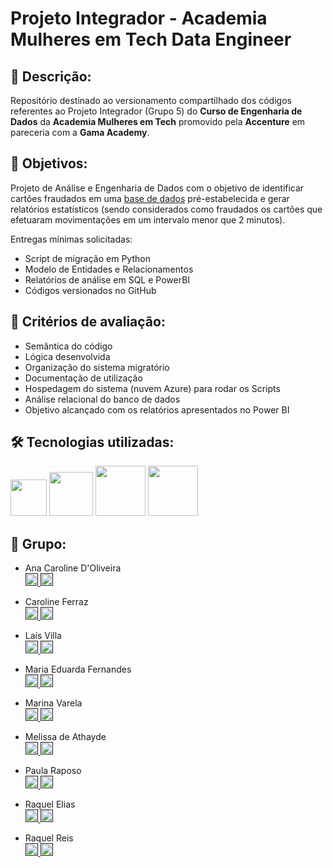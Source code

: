 <h1>Projeto Integrador - Academia Mulheres em Tech Data Engineer</h1>

<h2>📝 Descrição:</h2>
<p>Repositório destinado ao versionamento compartilhado dos códigos referentes ao Projeto Integrador (Grupo 5) do <b>Curso de Engenharia de Dados</b> da <b>Academia Mulheres em Tech</b> promovido pela <b>Accenture</b> em pareceria com a <b>Gama Academy</b>.</p>

<h2>🎯 Objetivos:</h2>
<p>Projeto de Análise e Engenharia de Dados com o objetivo de identificar cartões fraudados em uma <a href="https://drive.google.com/file/d/1nXHnNt9dj03GB42SErcrNvZOzHwOyAcx/view?usp=sharing">base de dados<a> pré-estabelecida e gerar relatórios estatísticos (sendo considerados como fraudados os cartões que efetuaram movimentações em um intervalo menor que 2 minutos).
</p>
<p>Entregas mínimas solicitadas:</p>
<ul>
    <li>Script de migração em Python</li>
    <li>Modelo de Entidades e Relacionamentos</li>
    <li>Relatórios de análise em SQL e PowerBI</li>
    <li>Códigos versionados no GitHub</li>
</ul>
<h2>🔎 Critérios de avaliação:</h2>
<ul>
    <li>Semântica do código</li>
    <li>Lógica desenvolvida</li>
    <li>Organização do sistema migratório</li>
    <li>Documentação de utilização</li>
    <li>Hospedagem do sistema (nuvem Azure) para rodar os Scripts</li>
    <li>Análise relacional do banco de dados</li>
    <li>Objetivo alcançado com os relatórios apresentados no Power BI</li>
</ul>

<h2>🛠 Tecnologias utilizadas:</h2>
<p>
<img src="https://upload.wikimedia.org/wikipedia/commons/thumb/a/a8/Microsoft_Azure_Logo.svg/800px-Microsoft_Azure_Logo.svg.png" height="58px"/>
<img src="https://upload.wikimedia.org/wikipedia/commons/thumb/f/f3/Apache_Spark_logo.svg/1200px-Apache_Spark_logo.svg.png" height="70px"/>
<img src="https://cdn.jsdelivr.net/gh/devicons/devicon/icons/python/python-original-wordmark.svg" height="80px"/>
<img src="https://logos-world.net/wp-content/uploads/2022/02/Microsoft-Power-BI-Symbol.png" height="80px"/>
</p>

<h2>🙋 Grupo:</h2>
<ul>
    <li>
        Ana Caroline D'Oliveira
        <br>
        <a href=""><img src="https://img.shields.io/badge/GitHub-100000?style=for-the-badge&logo=github&logoColor=white" height="20px"> <a href=""><img src="https://img.shields.io/badge/LinkedIn-0077B5?style=for-the-badge&logo=linkedin&logoColor=white" height="20px"></a></a>
        </p>
    </li>
    <li>
        <p>Caroline Ferraz
        <br>
        <a href=""><img src="https://img.shields.io/badge/GitHub-100000?style=for-the-badge&logo=github&logoColor=white" height="20px"> <a href=""><img src="https://img.shields.io/badge/LinkedIn-0077B5?style=for-the-badge&logo=linkedin&logoColor=white" height="20px"></a></a>
        </p>
    </li>
    <li>
        <p>Laís Villa
        <br>
        <a href=""><img src="https://img.shields.io/badge/GitHub-100000?style=for-the-badge&logo=github&logoColor=white" height="20px"> <a href=""><img src="https://img.shields.io/badge/LinkedIn-0077B5?style=for-the-badge&logo=linkedin&logoColor=white" height="20px"></a></a>
        </p>
    </li>
    <li>
        <p>Maria Eduarda Fernandes
        <br>
        <a href=""><img src="https://img.shields.io/badge/GitHub-100000?style=for-the-badge&logo=github&logoColor=white" height="20px"> <a href=""><img src="https://img.shields.io/badge/LinkedIn-0077B5?style=for-the-badge&logo=linkedin&logoColor=white" height="20px"></a></a>
        </p>
    </li>
    <li>
        <p>Marina Varela
        <br>
        <a href=""><img src="https://img.shields.io/badge/GitHub-100000?style=for-the-badge&logo=github&logoColor=white" height="20px"> <a href=""><img src="https://img.shields.io/badge/LinkedIn-0077B5?style=for-the-badge&logo=linkedin&logoColor=white" height="20px"></a></a>
        </p>
    </li>
    <li>
        <p>Melissa de Athayde
        <br>
        <a href=""><img src="https://img.shields.io/badge/GitHub-100000?style=for-the-badge&logo=github&logoColor=white" height="20px"> <a href=""><img src="https://img.shields.io/badge/LinkedIn-0077B5?style=for-the-badge&logo=linkedin&logoColor=white" height="20px"></a></a>
        </p>
    </li>
    <li>
        <p>Paula Raposo
        <br>
        <a href=""><img src="https://img.shields.io/badge/GitHub-100000?style=for-the-badge&logo=github&logoColor=white" height="20px"> <a href=""><img src="https://img.shields.io/badge/LinkedIn-0077B5?style=for-the-badge&logo=linkedin&logoColor=white" height="20px"></a></a>
        </p>
    </li>
    <li>
        <p>Raquel Elias
        <br>
        <a href=""><img src="https://img.shields.io/badge/GitHub-100000?style=for-the-badge&logo=github&logoColor=white" height="20px"> <a href=""><img src="https://img.shields.io/badge/LinkedIn-0077B5?style=for-the-badge&logo=linkedin&logoColor=white" height="20px"></a></a>
        </p>
    </li>
    <li>
        <p>Raquel Reis
        <br>
        <a href=""><img src="https://img.shields.io/badge/GitHub-100000?style=for-the-badge&logo=github&logoColor=white" height="20px"> <a href=""><img src="https://img.shields.io/badge/LinkedIn-0077B5?style=for-the-badge&logo=linkedin&logoColor=white" height="20px"></a></a>
        </p>
    </li>
</ul>

